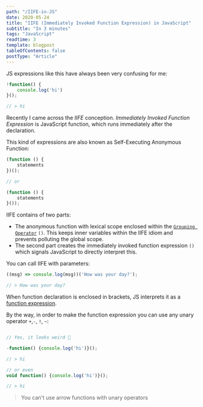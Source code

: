 ```yaml
---
path: "/IIFE-in-JS"
date: 2020-05-24
title: "IIFE (Immediately Invoked Function Expression) in JavaScript"
subtitle: "In 3 minutes"
tags: "JavaScript"
readtime: 3
template: blogpost
tableOfContents: false
postType: "Article"
---
```


JS expressions like this have always been very confusing for me:

```js
!function() {
    console.log('hi')
}();

// > hi
```

Recently I came across the *IIFE* conception. *Immediately Invoked Function Expression* is JavaScript function, which runs immediately after the declaration.

This kind of expressions are also known as Self-Executing Anonymous Function:

```js
(function () {
    statements
})();

// or

(function () {
    statements
}());
```

IIFE contains of two parts:

- The anonymous function with lexical scope enclosed within the [`Grouping Operator`](https://developer.mozilla.org/en-US/docs/Web/JavaScript/Reference/Operators/Grouping) `()`. This keeps inner variables within the IIFE idiom and prevents polluting the global scope.
- The second part creates the immediately invoked function expression `()` which signals JavaScript to directly interpret this.

You can call IIFE with parameters:

```js
((msg) => console.log(msg))('How was your day?');

// > How was your day?
```

When function declaration is enclosed in brackets, JS interprets it as a [function expression](https://developer.mozilla.org/en-US/docs/Web/JavaScript/Reference/Operators/function).

By the way, in order to make the function expression you can use any unary operator `+`,`-`, `!`, `~`:

```js

// Yes, it looks weird 🤔

-function() {console.log('hi')}();

// > hi

// or even
void function() {console.log('hi')}();

// > hi
```

> You can't use arrow functions with unary operators
